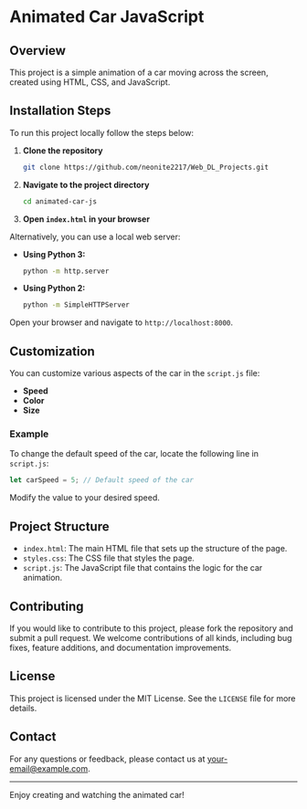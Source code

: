 # Animated Car JavaScript

## Overview

This project is a simple animation of a car moving across the screen, created using HTML, CSS, and JavaScript.

## Installation Steps

To run this project locally follow the steps below:

1. **Clone the repository**
    ```bash
    git clone https://github.com/neonite2217/Web_DL_Projects.git
    ```
2. **Navigate to the project directory**
    ```bash
    cd animated-car-js
    ```
3. **Open `index.html` in your browser**

Alternatively, you can use a local web server:
   - **Using Python 3:**
     ```bash
     python -m http.server
     ```
   - **Using Python 2:**
     ```bash
     python -m SimpleHTTPServer
     ```
   Open your browser and navigate to `http://localhost:8000`.

## Customization

You can customize various aspects of the car in the `script.js` file:

- **Speed**
- **Color**
- **Size**

### Example

To change the default speed of the car, locate the following line in `script.js`:
```javascript
let carSpeed = 5; // Default speed of the car
```
Modify the value to your desired speed.

## Project Structure

- `index.html`: The main HTML file that sets up the structure of the page.
- `styles.css`: The CSS file that styles the page.
- `script.js`: The JavaScript file that contains the logic for the car animation.

## Contributing

If you would like to contribute to this project, please fork the repository and submit a pull request. We welcome contributions of all kinds, including bug fixes, feature additions, and documentation improvements.

## License

This project is licensed under the MIT License. See the `LICENSE` file for more details.

## Contact

For any questions or feedback, please contact us at [your-email@example.com](mailto:your-email@example.com).

---

Enjoy creating and watching the animated car!
